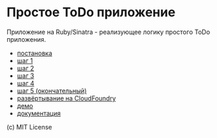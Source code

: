 Простое ToDo приложение
=======================

Приложение на Ruby/Sinatra - реализующее логику простого ToDo приложения.

 * [постановка](https://github.com/nemilya/ruby-todo-demo/blob/master/spec.ru.md)
 * [шаг 1](https://github.com/nemilya/ruby-todo-demo/commit/004602c0dde4577572be7f2cd35ee67e06670eeb)
 * [шаг 2](https://github.com/nemilya/ruby-todo-demo/commit/44c1ba732a04c9b51ac83893c76ab31c0ee125b2)
 * [шаг 3](https://github.com/nemilya/ruby-todo-demo/commit/476cb443d503accd39c3d45db845decd3d961040)
 * [шаг 4](https://github.com/nemilya/ruby-todo-demo/commit/d01978124c7f9e8eb7e9c5eb3a98efc2dfae1a2f)
 * [шаг 5 (окончательный)](https://github.com/nemilya/ruby-todo-demo/commit/19f6bbae6095b6573ddccb231f0b765c97c26568)
 * [развёртывание на CloudFoundry](https://github.com/nemilya/ruby-todo-demo/commit/326cd9dc81f24bf6b5391e9b6f1de9bb48d1f975)
 * [демо](http://ruby-todo-demo.cloudfoundry.com/)
 * [документация](http://nemilya.github.com/ruby-todo-demo/app.html)


(с) MIT License